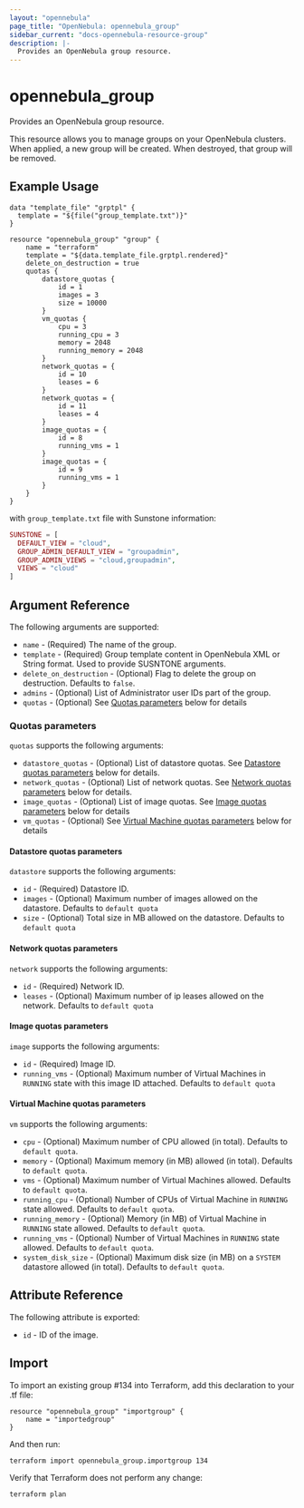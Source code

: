 ```yaml
---
layout: "opennebula"
page_title: "OpenNebula: opennebula_group"
sidebar_current: "docs-opennebula-resource-group"
description: |-
  Provides an OpenNebula group resource.
---
```


# opennebula_group

Provides an OpenNebula group resource.

This resource allows you to manage groups on your OpenNebula clusters. When applied,
a new group will be created. When destroyed, that group will be removed.

## Example Usage

```hcl
data "template_file" "grptpl" {
  template = "${file("group_template.txt")}"
}

resource "opennebula_group" "group" {
    name = "terraform"
    template = "${data.template_file.grptpl.rendered}"
    delete_on_destruction = true
    quotas {
        datastore_quotas {
            id = 1
            images = 3
            size = 10000
        }
        vm_quotas {
            cpu = 3
            running_cpu = 3
            memory = 2048
            running_memory = 2048
        }
        network_quotas = {
            id = 10
            leases = 6
        }
        network_quotas = {
            id = 11
            leases = 4
        }
        image_quotas = {
            id = 8
            running_vms = 1
        }
        image_quotas = {
            id = 9
            running_vms = 1
        }
    }
}
```

with `group_template.txt` file with Sunstone information:

```php
SUNSTONE = [
  DEFAULT_VIEW = "cloud",
  GROUP_ADMIN_DEFAULT_VIEW = "groupadmin",
  GROUP_ADMIN_VIEWS = "cloud,groupadmin",
  VIEWS = "cloud"
]
```


## Argument Reference

The following arguments are supported:

* `name` - (Required) The name of the group.
* `template` - (Required) Group template content in OpenNebula XML or String format. Used to provide SUSNTONE arguments.
* `delete_on_destruction` - (Optional) Flag to delete the group on destruction. Defaults to `false`.
* `admins` - (Optional) List of Administrator user IDs part of the group.
* `quotas` - (Optional) See [Quotas parameters](#quotas) below for details

### Quotas parameters

`quotas` supports the following arguments:

* `datastore_quotas` - (Optional) List of datastore quotas. See [Datastore quotas parameters](#datastore-quotas) below for details.
* `network_quotas` - (Optional) List of network quotas. See [Network quotas parameters](#network-quotas) below for details.
* `image_quotas` - (Optional) List of image quotas. See [Image quotas parameters](#image-quotas) below for details
* `vm_quotas` - (Optional) See [Virtual Machine quotas parameters](#vm-quotas) below for details

#### Datastore quotas parameters

`datastore` supports the following arguments:

* `id` - (Required) Datastore ID.
* `images` - (Optional) Maximum number of images allowed on the datastore. Defaults to `default quota`
* `size` - (Optional) Total size in MB allowed on the datastore. Defaults to `default quota`

#### Network quotas parameters

`network` supports the following arguments:

* `id` - (Required) Network ID.
* `leases` - (Optional) Maximum number of ip leases allowed on the network. Defaults to `default quota`

#### Image quotas parameters

`image` supports the following arguments:

* `id` - (Required) Image ID.
* `running_vms` - (Optional) Maximum number of Virtual Machines in `RUNNING` state with this image ID attached. Defaults to `default quota`

#### Virtual Machine quotas parameters

`vm` supports the following arguments:

* `cpu` - (Optional) Maximum number of CPU allowed (in total). Defaults to `default quota`.
* `memory` - (Optional) Maximum memory (in MB) allowed (in total). Defaults to `default quota`.
* `vms` - (Optional) Maximum number of Virtual Machines allowed. Defaults to `default quota`.
* `running_cpu` - (Optional) Number of CPUs of Virtual Machine in `RUNNING` state allowed. Defaults to `default quota`.
* `running_memory` - (Optional) Memory (in MB) of Virtual Machine in `RUNNING` state allowed. Defaults to `default quota`.
* `running_vms` - (Optional) Number of Virtual Machines in `RUNNING` state allowed. Defaults to `default quota`.
* `system_disk_size` - (Optional) Maximum disk size (in MB) on a `SYSTEM` datastore allowed (in total). Defaults to `default quota`.

## Attribute Reference

The following attribute is exported:
* `id` - ID of the image.

## Import

To import an existing group #134 into Terraform, add this declaration to your .tf file:

```hcl
resource "opennebula_group" "importgroup" {
    name = "importedgroup"
}
```

And then run:

```
terraform import opennebula_group.importgroup 134
```

Verify that Terraform does not perform any change:

```
terraform plan
```
